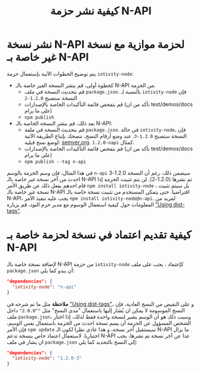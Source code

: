 ﻿---
title: كيفية نشر حزمة N-API
layout: docs.hbs
---

# نشر نسخة N-API لحزمة موازية مع نسخة غير خاصة بـ N-API

يتم توضيح الخطوات الآتية بإستعمال حزمة `iotivity-node`:

* كخطوة أولى، قم بنشر النسخة الغير خاصة بالـ N-API من الحزمة.
  * قم بتحديث النسخة في ملف `package.json`. بالنسبة لـ `iotivity-node` فإن النسخة ستصبح `1.2.0-2`
  * قم بتفحص قائمة التأكيدات الخاصة بالإصدارات (تأكد من ان test/demos/docs على ما يرام)
  * `npm publish`
* بعد ذلك، قم بنشر النسخة الخاصة بالـ N-API:
  * قم بتحديث النسخة في ملفة `package.json`. في حالة `iotivity-node`، فإن النسخة ستصبح `1.2.0-3`. عند وضع أرقام النسخ، ننصحك بإتباع الطريقة الآتية لوضع نسخ قبلية:
  [semver.org](https://semver.org/#spec-item-9). `1.2.0-napi` كمثال.
  * قم بتفحص قائمة التأكيدات الخاصة بالإصدارات (تأكد من ان test/demos/docs على ما يرام)
  * `npm publish --tag n-api`

في هذا المثال، فإن وسم الحزمة بالوسم `n-api` سيضمن ذلك، رغم أن النسخة 1.2.0-3 احدث من آخر نسخة غير خاصة بالـ N-API تم نشرها (1.2.0-2). لن يتم تثبيت الحزمة إذا قام احدهم بفعل ذلك عن طريق الأمر
`npm install iotivity-node` ، بل سيتم تثبيت نسخة غير خاصة بالـ N-API افتراضيا.
حتى يتمكن المستخدم من تثبيت نسخة خاصة بالـ N-API، يجب عليه تنفيذ الأمر `npm install iotivity-node@n-api`.
لمزيد من المعلومات حول كيفية استعمال الوسوم مع مدير حزم النود، قم بزيارة ["Using dist-tags"][].

# كيفية تقديم اعتماد في نسخة لحزمة خاصة بـ N-API
لإضافة نسخة خاصة بالـ N-API من حزمة `iotivity-node` كإعتماد ، يجب على ملف `package.json` أن يبدو كما يلي:

```json
"dependencies": {
  "iotivity-node": "n-api"
}
```

**ملاحظة** مثل ما تم شرحه في ["Using dist-tags"][]، و على النقيض من النسخ العادية، فإن النسخ الموسومة لا يمكن ان يُشار إليها باستعمال "مدى النسخ" مثل `"^2.0.0"` داخل ملف `package.json`، وسبب ذلك هو أن الوسم يشير لنسخة واحدة فقط لذلك، إذا اختار الشخص المسؤول عن الحزمة أن يسم نسخة احدث من الحزمة باستعمال نفس الوسم، فإن الأمر `npm update` سيستقبل آخر نسخة، و هذا عادي نظرا لكون الـ N-API ما يزال اختباريا.
لاستعمال اعتماد خاص بنسخة تدعم N-API عدا عن آخر نسخة تم نشرها، يجب ان يشار في ملف `package.json` إلى النسخ بالتحديد كما يلي:

```json
"dependencies": {
  "iotivity-node": "1.2.0-3"
}
```

["Using dist-tags"]: https://docs.npmjs.com/getting-started/using-tags
